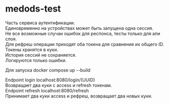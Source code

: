 # medods-test

Часть сервиса аутентификации.\
Единовременно на устройствах может быть запущена одна сессия.\
Не все возможные случаи ошибок для респонса, тесты только для апи слоя.\
Для рефреш операции приходят оба токена для сравнения их общего ID.\
Токены хранятся в куки.\
История сессий не сохраняется.\
Логируются только ошибки.

Для запуска docker compose up --build

Endpoint login localhost:8080/login/(UUID)\
Возвращает два куки с access и refresh токенам.\
Endpoint refresh localhost:8080/refresh\
Принимает два куки access и рефреш, возвращает два новых куки.
